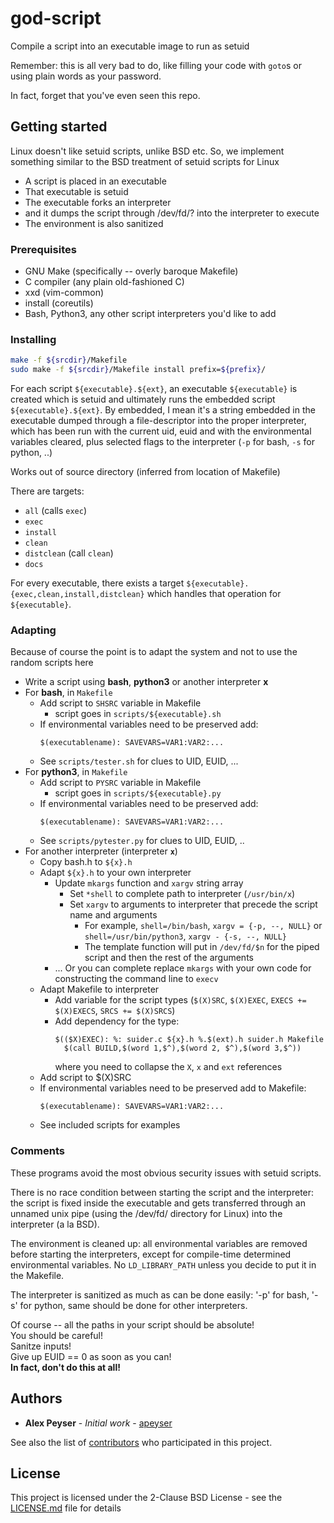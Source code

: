 # god-script
Compile a script into an executable image to run as setuid

Remember: this is all very bad to do, like filling your code with `goto`s or using plain words as your password.

In fact, forget that you've even seen this repo.

## Getting started
Linux doesn't like setuid scripts, unlike BSD etc. So, we implement something similar to the BSD treatment of setuid scripts for Linux
* A script is placed in an executable
* That executable is setuid
* The executable forks an interpreter
* and it dumps the script through /dev/fd/? into the interpreter to execute
* The environment is also sanitized

### Prerequisites
* GNU Make (specifically -- overly baroque Makefile)
* C compiler (any plain old-fashioned C)
* xxd (vim-common)
* install (coreutils)
* Bash, Python3, any other script interpreters you'd like to add

### Installing

```bash
make -f ${srcdir}/Makefile
sudo make -f ${srcdir}/Makefile install prefix=${prefix}/
```

For each script `${executable}.${ext}`, an executable `${executable}` is created which is setuid and ultimately runs the embedded script `${executable}.${ext}`.
By embedded, I mean it's a string embedded in the executable dumped through a file-descriptor into the proper interpreter, which has been run with the current uid, euid and with the environmental variables cleared, plus selected flags to the interpreter (`-p` for bash, `-s` for python, ..)

Works out of source directory (inferred from location of Makefile)

There are targets:
* `all` (calls `exec`)
* `exec`
* `install`
* `clean`
* `distclean` (call `clean`)
* `docs`

For every executable, there exists a target `${executable}.{exec,clean,install,distclean}` which handles that operation for `${executable}`.

### Adapting
Because of course the point is to adapt the system and not to use the random scripts here

* Write a script using **bash**, **python3** or another interpreter **x**
* For **bash**, in `Makefile`
  * Add script to `SHSRC` variable in Makefile
    * script goes in `scripts/${executable}.sh`
  * If environmental variables need to be preserved add:
     ```make
     $(executablename): SAVEVARS=VAR1:VAR2:...
     ```
  * See `scripts/tester.sh` for clues to UID, EUID, ...
* For **python3**, in `Makefile`
  * Add script to `PYSRC` variable in Makefile
    * script goes in `scripts/${executable}.py`
  * If environmental variables need to be preserved add:
     ```make
     $(executablename): SAVEVARS=VAR1:VAR2:...
     ```
  * See `scripts/pytester.py` for clues to UID, EUID, ..
* For another interpreter (interpreter **`x`**)
  * Copy bash.h to `${x}.h`
  * Adapt `${x}.h` to your own interpreter
    * Update `mkargs` function and `xargv` string array
      * Set `*shell` to complete path to interpreter (`/usr/bin/x`)
      * Set `xargv` to arguments to interpreter that precede the script name and arguments
        * For example, `shell=/bin/bash`, `xargv = {-p, --, NULL}` or `shell=/usr/bin/python3`, `xargv - {-s, --, NULL}`
        * The template function will put in `/dev/fd/$n` for the piped script and then the rest of the arguments
    * ... Or you can complete replace `mkargs` with your own code for constructing the command line to `execv`
   * Adapt Makefile to interpreter
     * Add variable for the script types (`$(X)SRC`, `$(X)EXEC`, `EXECS += $(X)EXECS`, `SRCS += $(X)SRCS`)
     * Add dependency for the type:
       ```make
       $(($X)EXEC): %: suider.c ${x}.h %.$(ext).h suider.h Makefile
         $(call BUILD,$(word 1,$^),$(word 2, $^),$(word 3,$^))
       ```
       where you need to collapse the `X`, `x` and `ext` references
  * Add script to $(X)SRC
  * If environmental variables need to be preserved add to Makefile:
    ```make
    $(executablename): SAVEVARS=VAR1:VAR2:...
    ```
  * See included scripts for examples
  
### Comments
These programs avoid the most obvious security issues with setuid scripts.

There is no race condition between starting the script and the interpreter: the script is fixed inside the executable and gets transferred through an unnamed unix pipe (using the /dev/fd/ directory for Linux) into the interpreter (a la BSD).

The environment is cleaned up: all environmental variables are removed before starting the interpreters, except for compile-time determined environmental variables. No `LD_LIBRARY_PATH` unless you decide to put it in the Makefile.

The interpreter is sanitized as much as can be done easily: '-p' for bash, '-s' for python, same should be done for other interpreters.

Of course -- all the paths in your script should be absolute!<br />
You should be careful!<br/>
Sanitze inputs!<br />
Give up EUID == 0 as soon as you can!<br />
**In fact, don't do this at all!**
  
## Authors
* **Alex Peyser** - *Initial work* - [apeyser](https://github.com/apeyser)

See also the list of [contributors](https://github.com/your/project/contributors) who participated in this project.

## License

This project is licensed under the 2-Clause BSD License - see the [LICENSE.md](LICENSE.md) file for details

